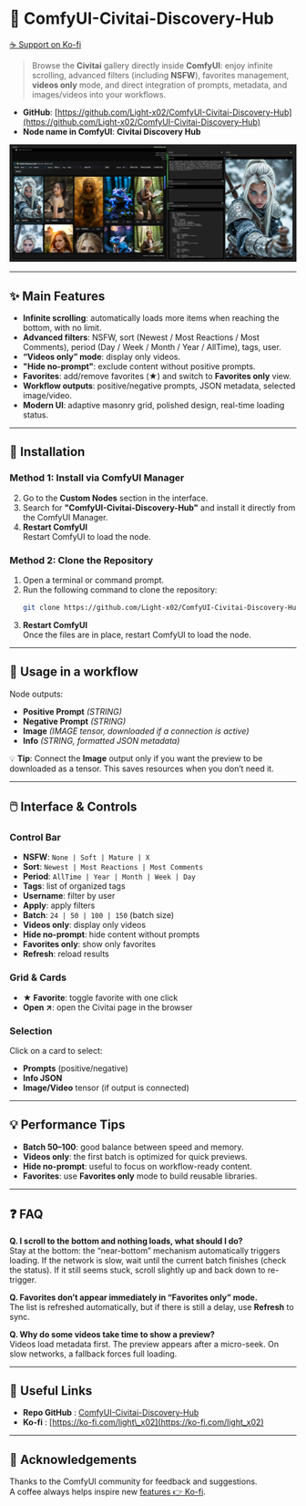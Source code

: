 # 📜 ComfyUI-Civitai-Discovery-Hub

[☕ Support on Ko-fi](https://ko-fi.com/light_x02)

> Browse the **Civitai** gallery directly inside **ComfyUI**: enjoy infinite scrolling, advanced filters (including **NSFW**), favorites management, **videos only** mode, and direct integration of prompts, metadata, and images/videos into your workflows.

- **GitHub**: [https://github.com/Light-x02/ComfyUI-Civitai-Discovery-Hub](https://github.com/Light-x02/ComfyUI-Civitai-Discovery-Hub)
- **Node name in ComfyUI**: **Civitai Discovery Hub**

![comfyui_civitai_gallery_001](assets/062107.png)

---

## ✨ Main Features

- **Infinite scrolling**: automatically loads more items when reaching the bottom, with no limit.
- **Advanced filters**: NSFW, sort (Newest / Most Reactions / Most Comments), period (Day / Week / Month / Year / AllTime), tags, user.
- **“Videos only” mode**: display only videos.
- **"Hide no-prompt"**: exclude content without positive prompts.
- **Favorites**: add/remove favorites (★) and switch to **Favorites only** view.
- **Workflow outputs**: positive/negative prompts, JSON metadata, selected image/video.
- **Modern UI**: adaptive masonry grid, polished design, real-time loading status.

---

## 🧩 Installation

### Method 1: Install via ComfyUI Manager

2. Go to the **Custom Nodes** section in the interface.
3. Search for **"ComfyUI-Civitai-Discovery-Hub"** and install it directly from the ComfyUI Manager.
4. **Restart ComfyUI**  
   Restart ComfyUI to load the node.

### Method 2: Clone the Repository
1. Open a terminal or command prompt.
2. Run the following command to clone the repository:
   ```bash
   git clone https://github.com/Light-x02/ComfyUI-Civitai-Discovery-Hub.git
   ```
3. **Restart ComfyUI**  
   Once the files are in place, restart ComfyUI to load the node.

---

## 🚀 Usage in a workflow

Node outputs:

- **Positive Prompt** *(STRING)*
- **Negative Prompt** *(STRING)*
- **Image** *(IMAGE tensor, downloaded if a connection is active)*
- **Info** *(STRING, formatted JSON metadata)*

💡 **Tip**: Connect the **Image** output only if you want the preview to be downloaded as a tensor. This saves resources when you don’t need it.

---

## 🖱️ Interface & Controls

### Control Bar

- **NSFW**: `None | Soft | Mature | X`
- **Sort**: `Newest | Most Reactions | Most Comments`
- **Period**: `AllTime | Year | Month | Week | Day`
- **Tags**: list of organized tags
- **Username**: filter by user
- **Apply**: apply filters
- **Batch**: `24 | 50 | 100 | 150` (batch size)
- **Videos only**: display only videos
- **Hide no-prompt**: hide content without prompts
- **Favorites only**: show only favorites
- **Refresh**: reload results

### Grid & Cards

- **★ Favorite**: toggle favorite with one click
- **Open ↗**: open the Civitai page in the browser

### Selection

Click on a card to select:

- **Prompts** (positive/negative)
- **Info JSON**
- **Image/Video** tensor (if output is connected)

---

## 💡 Performance Tips

- **Batch 50–100**: good balance between speed and memory.
- **Videos only**: the first batch is optimized for quick previews.
- **Hide no-prompt**: useful to focus on workflow-ready content.
- **Favorites**: use **Favorites only** mode to build reusable libraries.

---

## ❓ FAQ

**Q. I scroll to the bottom and nothing loads, what should I do?**\
Stay at the bottom: the “near-bottom” mechanism automatically triggers loading. If the network is slow, wait until the current batch finishes (check the status). If it still seems stuck, scroll slightly up and back down to re-trigger.

**Q. Favorites don’t appear immediately in “Favorites only” mode.**\
The list is refreshed automatically, but if there is still a delay, use **Refresh** to sync.

**Q. Why do some videos take time to show a preview?**\
Videos load metadata first. The preview appears after a micro-seek. On slow networks, a fallback forces full loading.

---

## 🔗 Useful Links

- **Repo GitHub** : [ComfyUI-Civitai-Discovery-Hub](https://github.com/Light-x02/ComfyUI-Civitai-Discovery-Hub)
- **Ko-fi** : [https://ko-fi.com/light\_x02](https://ko-fi.com/light_x02)

---

## 🙏 Acknowledgements

Thanks to the ComfyUI community for feedback and suggestions.\
A coffee always helps inspire new [features](https://ko-fi.com/light_x02)[ 👉 ](https://ko-fi.com/light_x02)[Ko-fi](https://ko-fi.com/light_x02).

